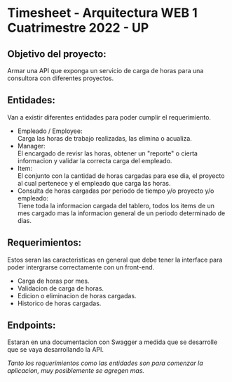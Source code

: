 # Timesheet - Arquitectura WEB 1 Cuatrimestre 2022 - UP

## Objetivo del proyecto:
Armar una API que exponga un servicio de carga de horas para una consultora con diferentes proyectos.

## Entidades:
Van a existir diferentes entidades para poder cumplir el requerimiento.
- Empleado / Employee:  
Carga las horas de trabajo realizadas, las elimina o acualiza.
- Manager:  
El encargado de revisr las horas, obtener un "reporte" o cierta informacion y validar la correcta carga del empleado.
- Item:  
El conjunto con la cantidad de horas cargadas para ese dia, el proyecto al cual pertenece y el empleado que carga las horas.
- Consulta de horas cargadas por periodo de tiempo y/o proyecto y/o empleado:  
Tiene toda la informacion cargada del tablero, todos los items de un mes cargado mas la informacion general de un periodo determinado de dias.

## Requerimientos:
Estos seran las caracteristicas en general que debe tener la interface para poder intergrarse correctamente con un front-end.
- Carga de horas por mes.
- Validacion de carga de horas.
- Edicion o eliminacion de horas cargadas.
- Historico de horas cargadas.


## Endpoints:
Estaran en una documentacion con Swagger a medida que se desarrolle que se vaya desarrollando la API.

*Tanto los requerimientos como las entidades son para comenzar la aplicacion, muy posiblemente se agregen mas.*
